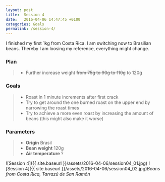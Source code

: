 ```yaml
---
layout: post
title:  Session 4
date:   2016-04-06 14:47:45 +0100
categories: Goals
permalink: /session-4/
---
```


I finished my first 1kg from Costa Rica. I am switching now to Brasilian beans. Thereby I am loosing my reference, everything might change.

### Plan
> * Further increase weight <strike>from 75g to 90g to 110g</strike> to 120g

### Goals
> * Roast in 1 minute increments after first crack
> * Try to get around the one burned roast on the upper end by narrowing the roast times
> * Try to achieve a more even roast by increasing the amount of beans (this might also make it worse)

### Parameters
> * **Origin** Brasil
> * **Bean weight** 120g
> * **Air temperature** ?

![Session 4]({{ site.baseurl }}/assets/2016-04-06/session04_01.jpg)
![Session 4]({{ site.baseurl }}/assets/2016-04-06/session04_02.jpg)*Beans from Costa Rica, Tarrazú de San Ramón*
